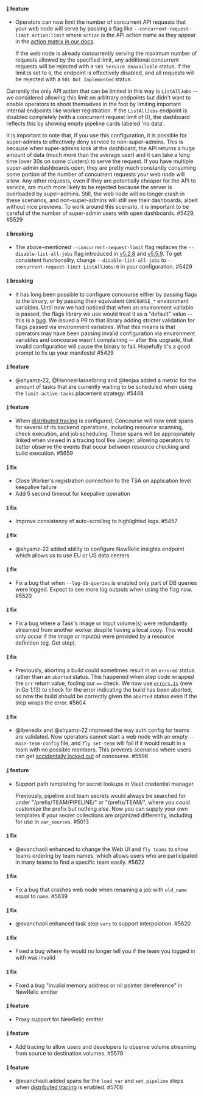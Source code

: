#### <sub><sup><a name="5429" href="#5429">:link:</a></sup></sub> feature

* Operators can now limit the number of concurrent API requests that your web node will serve by passing a flag like `--concurrent-request-limit action:limit` where `action` is the API action name as they appear in the [action matrix in our docs](https://concourse-ci.org/user-roles.html#action-matrix).

  If the web node is already concurrently serving the maximum number of requests allowed by the specified limit, any additional concurrent requests will be rejected with a `503 Service Unavailable` status. If the limit is set to `0`, the endpoint is effectively disabled, and all requests will be rejected with a `501 Not Implemented` status.

Currently the only API action that can be limited in this way is `ListAllJobs` -- we considered allowing this limit on arbitrary endpoints but didn't want to enable operators to shoot themselves in the foot by limiting important internal endpoints like worker registration. If the `ListAllJobs` endpoint is disabled completely (with a concurrent request limit of 0), the dashboard reflects this by showing empty pipeline cards labeled 'no data'.

  It is important to note that, if you use this configuration, it is possible for super-admins to effectively deny service to non-super-admins. This is because when super-admins look at the dashboard, the API returns a huge amount of data (much more than the average user) and it can take a long time (over 30s on some clusters) to serve the request. If you have multiple super-admin dashboards open, they are pretty much constantly consuming some portion of the number of concurrent requests your web node will allow. Any other requests, even if they are potentially cheaper for the API to service, are much more likely to be rejected because the server is overloaded by super-admins. Still, the web node will no longer crash in these scenarios, and non-super-admins will still see their dashboards, albeit without nice previews. To work around this scenario, it is important to be careful of the number of super-admin users with open dashboards. #5429, #5529

#### <sub><sup><a name="remove-disable-list-all-jobs" href="#remove-disable-list-all-jobs">:link:</a></sup></sub> breaking

* The above-mentioned `--concurrent-request-limit` flag replaces the `--disable-list-all-jobs` flag introduced in [v5.2.8](https://github.com/concourse/concourse/releases/tag/v5.2.8) and [v5.5.9](https://github.com/concourse/concourse/releases/tag/v5.5.9#5340). To get consistent functionality, change `--disable-list-all-jobs` to `--concurrent-request-limit ListAllJobs:0` in your configuration. #5429

#### <sub><sup><a name="strict-env-vars" href="#strict-env-vars">:link:</a></sup></sub> breaking

* It has long been possible to configure concourse either by passing flags to the binary, or by passing their equivalent `CONCOURSE_*` environment variables. Until now we had noticed that when an environment variable is passed, the flags library we use would treat it as a "default" value -- this is a [bug](https://github.com/jessevdk/go-flags/issues/329). We issued a PR to that library adding stricter validation for flags passed via environment variables. What this means is that operators may have been passing invalid configuration via environment variables and concourse wasn't complaining -- after this upgrade, that invalid configuration will cause the binary to fail. Hopefully it's a good prompt to fix up your manifests! #5429

#### <sub><sup><a name="5057" href="#5057">:link:</a></sup></sub> feature
 
* @shyamz-22, @HannesHasselbring and @tenjaa added a metric for the amount of tasks that are currently waiting to be scheduled when using the `limit-active-tasks` placement strategy. #5448

#### <sub><sup><a name="5659" href="#5659">:link:</a></sup></sub> feature

* When [distributed tracing](https://concourse-ci.org/tracing.html) is configured, Concourse will now emit spans for several of its backend operations, including resource scanning, check execution, and job scheduling. These spans will be appropriately linked when viewed in a tracing tool like Jaeger, allowing operators to better observe the events that occur between resource checking and build execution. #5659

#### <sub><sup><a name="5082" href="#5082">:link:</a></sup></sub> fix

* Close Worker's registration connection to the TSA on application level keepalive failure
* Add 5 second timeout for keepalive operation
#### <sub><sup><a name="5457" href="#5457">:link:</a></sup></sub> fix

* Improve consistency of auto-scrolling to highlighted logs. #5457

#### <sub><sup><a name="4081" href="#4081">:link:</a></sup></sub> fix

* @shyamz-22 added ability to configure NewRelic insights endpoint which allows us to use EU or US data centers

#### <sub><sup><a name="5520" href="#5520">:link:</a></sup></sub> fix

* Fix a bug that when `--log-db-queries` is enabled only part of DB queries were logged. Expect to see more log outputs when using the flag now. #5520

#### <sub><sup><a name="5485" href="#5485">:link:</a></sup></sub> fix

* Fix a bug where a Task's image or input volume(s) were redundantly streamed from another worker despite having a local copy. This would only occur if the image or input(s) were provided by a resource definition (eg. Get step).

#### <sub><sup><a name="5604" href="#5604">:link:</a></sup></sub> fix

* Previously, aborting a build could sometimes result in an `errored` status rather than an `aborted` status. This happened when step code wrapped the `err` return value, fooling our `==` check. We now use [`errors.Is`](https://golang.org/pkg/errors/#Is) (new in Go 1.13) to check for the error indicating the build has been aborted, so now the build should be correctly given the `aborted` status even if the step wraps the error. #5604

#### <sub><sup><a name="5596" href="#5595">:link:</a></sup></sub> fix
 
* @lbenedix and @shyamz-22 improved the way auth config for teams are validated. Now operators cannot start a web node with an empty `--main-team-config` file, and `fly set-team` will fail if it would result in a team with no possible members. This prevents scenarios where users can get [accidentally locked out](https://github.com/concourse/concourse/issues/5595) of concourse. #5596

#### <sub><sup><a name="5013" href="#5013">:link:</a></sup></sub> feature

* Support path templating for secret lookups in Vault credential manager.

  Previously, pipeline and team secrets would always be searched for under "/prefix/TEAM/PIPELINE/" or "/prefix/TEAM/", where you could customize the prefix but nothing else. Now you can supply your own templates if your secret collections are organized differently, including for use in `var_sources`. #5013

#### <sub><sup><a name="5622" href="#5622">:link:</a></sup></sub> fix

* @evanchaoli enhanced to change the Web UI and `fly teams` to show teams ordering by team names, which allows users who are participated in many teams to find a specific team easily. #5622

#### <sub><sup><a name="5639" href="#5639">:link:</a></sup></sub> fix

* Fix a bug that crashes web node when renaming a job with `old_name` equal to `name`. #5639

#### <sub><sup><a name="5620" href="#5620">:link:</a></sup></sub> fix

* @evanchaoli enhanced task step `vars` to support interpolation. #5620

#### <sub><sup><a name="5624" href="#5624">:link:</a></sup></sub> fix

* Fixed a bug where fly would no longer tell you if the team you logged in with was invalid

#### <sub><sup><a name="newrelic-checks-fix" href="#newrelic-checks-fix">:link:</a></sup></sub> fix

* Fixed a bug "invalid memory address or nil pointer dereference" in NewRelic emitter

#### <sub><sup><a name="5222" href="#5222">:link:</a></sup></sub> feature

* Proxy support for NewRelic emitter

#### <sub><sup><a name="5572" href="#5572">:link:</a></sup></sub> feature

* Add tracing to allow users and developers to observe volume streaming from source to destination volumes.  #5579

#### <sub><sup><a name="5706" href="#5706">:link:</a></sup></sub> feature

* @evanchaoli added spans for the `load_var` and `set_pipeline` steps when [distributed tracing](https://concourse-ci.org/tracing.html) is enabled. #5706

